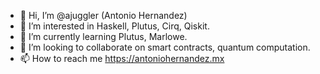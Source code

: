 - 👋 Hi, I’m @ajuggler (Antonio Hernandez)
- 👀 I’m interested in Haskell, Plutus, Cirq, Qiskit.
- 🌱 I’m currently learning Plutus, Marlowe.
- 💞️ I’m looking to collaborate on smart contracts, quantum computation.
- 📫 How to reach me https://antoniohernandez.mx

<!---
ajuggler/ajuggler is a ✨ special ✨ repository because its `README.md` (this file) appears on your GitHub profile.
You can click the Preview link to take a look at your changes.
--->
